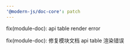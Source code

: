 ```yaml
---
'@modern-js/doc-core': patch
---
```


fix(module-doc): api table render error

fix(module-doc): 修复模块文档 api table 渲染错误
